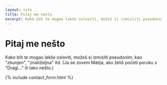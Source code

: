 ```yaml
---
layout: site
title: Pitaj me nešto
excerpt: Kako bih te mogao lakše osloviti, možeš si izmisliti pseudonim, kao "zbunjen", "znatiželjna" itd.
---
```


# Pitaj me nešto

Kako bih te mogao lakše osloviti, možeš si izmisliti pseudonim, kao "zbunjen", "znatiželjna" itd. (Ja se zovem Matija, ako želiš početi poruku s "Dragi…" ili tako nešto.)

{% include contact_form.html %}
